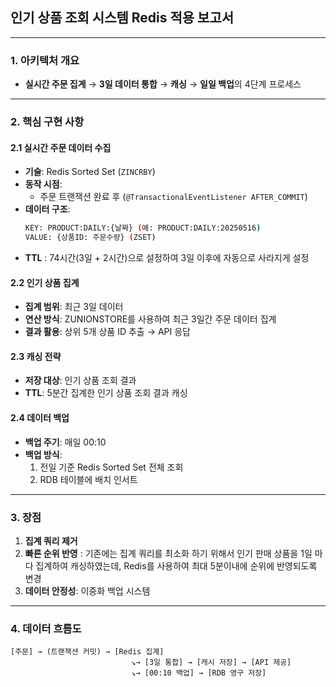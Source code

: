 ## 인기 상품 조회 시스템 Redis 적용 보고서

---

### 1. **아키텍처 개요**
- **실시간 주문 집계** → **3일 데이터 통합** → **캐싱** → **일일 백업**의 4단계 프로세스

---

### 2. **핵심 구현 사항**

#### 2.1 실시간 주문 데이터 수집
- **기술**: Redis Sorted Set (`ZINCRBY`)
- **동작 시점**:
    - 주문 트랜잭션 완료 후 (`@TransactionalEventListener AFTER_COMMIT`)
- **데이터 구조**:
  ```bash
  KEY: PRODUCT:DAILY:{날짜} (예: PRODUCT:DAILY:20250516)
  VALUE: {상품ID: 주문수량} (ZSET)
  ```
- **TTL** : 74시간(3일 + 2시간)으로 설정하여 3일 이후에 자동으로 사라지게 설정

#### 2.2 인기 상품 집계
- **집계 범위**: 최근 3일 데이터
- **연산 방식**: ZUNIONSTORE를 사용하여 최근 3일간 주문 데이터 집계
- **결과 활용**: 상위 5개 상품 ID 추출 → API 응답

#### 2.3 캐싱 전략
- **저장 대상**: 인기 상품 조회 결과
- **TTL**: 5분간 집계한 인기 상품 조회 결과 캐싱

#### 2.4 데이터 백업
- **백업 주기**: 매일 00:10
- **백업 방식**:
    1. 전일 기준 Redis Sorted Set 전체 조회
    2. RDB 테이블에 배치 인서트
---

### 3. **장점**
1. **집계 쿼리 제거**
2. **빠른 순위 반영** : 기존에는 집계 쿼리를 최소화 하기 위해서 인기 판매 상품을 1일 마다 집계하여 캐싱하였는데, Redis를 사용하여 최대 5분이내에 순위에 반영되도록 변경
3. **데이터 안정성**: 이중화 백업 시스템

---

### 4. **데이터 흐름도**
```
[주문] → (트랜잭션 커밋) → [Redis 집계]  
                           ↘→ [3일 통합] → [캐시 저장] → [API 제공]  
                           ↘→ [00:10 백업] → [RDB 영구 저장]  
```
